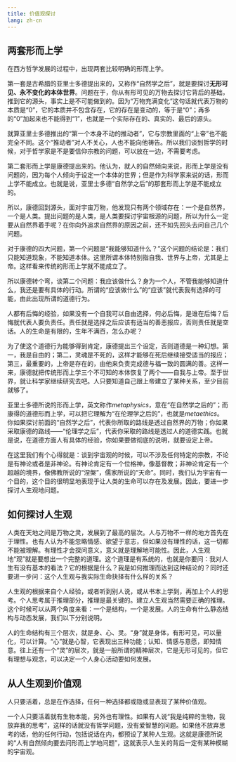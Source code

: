 ```yaml
---
title: 价值观探讨
lang: zh-cn
---
```


## 两套形而上学

在西方哲学发展的过程中，出现两套比较明确的形而上学。

第一套是古希腊的亚里士多德提出来的，又称作“自然学之后”，就是要探讨**无形可见、永不变化的本体世界**。问题在于，你从有形可见的万物去探讨它背后的基础，推到它的源头，事实上是不可能做到的。因为“万物充满变化”这句话就代表万物的本质是“0”，它的本质并不包含存在，它的存在是变动的，等于是“0”；再多的“0”加起来也不能得到“1”，也就是一个实际存在的、真实的、最后的源头。

就算亚里士多德推出的“第一个本身不动的推动者”，它与宗教里面的“上帝”也不能完全不同。这个“推动者”对人不关心，人也不能向他祷告。所以我们谈到哲学的时候，对于哲学家是不是要信仰宗教的问题，可以放在一边，不需要考虑。

第二套形而上学是康德提出来的。他认为，就人的自然倾向来说，形而上学是没有问题的，因为每个人倾向于设定一个本体的世界；但是作为科学家来说的话，形而上学不能成立。也就是说，亚里士多德“自然学之后”的那套形而上学是不能成立的。

所以，康德回到源头，面对宇宙万物，他发现只有两个领域存在：一个是自然界，一个是人类。提出问题的是人类，是人类要探讨宇宙根源的问题，所以为什么一定要从自然界着手呢？在你向外追求自然界的原因之前，还不如先回头去问自己几个问题。

对于康德的四大问题，第一个问题是“我能够知道什么？”这个问题的结论是：我们只能知道现象，不能知道本体。这里所谓本体特别指自我、世界与上帝，尤其是上帝。这样看来传统的形而上学就不能成立了。

所以康德转个弯，谈第二个问题：我应该做什么？身为一个人，不管我能够知道什么，我还是要有具体的行动。所谓的“应该做什么”的“应该”就代表我有选择的可能，由此出现所谓的道德行为。

人都有后悔的经验，如果没有一个自我可以自由选择，何必后悔，是谁在后悔？后悔就代表人要负责任。责任就是选择之后应该有适当的善恶报应，否则责任就是空话。人的生命是有限的，生年不满百，怎么办呢？

为了使这个道德行为能够得到肯定，康德提出三个设定，否则道德是一种幻想。第一，我是自由的；第二，灵魂是不死的，这样才能够在死后继续接受适当的报应；第三，最重要的，上帝是存在的，由他来负责完成德与福一致的圆满的善。这样一来，康德就把传统形而上学三个不可知的本体恢复了两个——自我与上帝。至于世界，就让科学家继续研究去吧。人只要知道自己跟上帝建立了某种关系，至少目前就够了。

亚里士多德所说的形而上学，英文称作*metaphysics*，意在“在自然学之后的”；而康得的道德形而上学，可以把它理解为“在伦理学之后的”，也就是*metaethics*。你如果探讨前面的“自然学之后”，代表你所取的路线是透过自然界的万物；你如果采取康德的路线——“伦理学之后”，代表你采取的路线是透过人的道德实践。也就是说，在道德方面人有具体的经验，你如果要做彻底的说明，就要设定上帝。

在这里我们有个心得就是：谈到宇宙观的时候，可以不涉及任何特定的宗教，不论是有神论或者是非神论。有神论肯定有一个位格神，像基督教；非神论肯定有一个超越的境界，像佛教所说的“涅槃”，儒家所说的“天命”。同时，我们认为宇宙有一个目的，这个目的很明显地表现于让人类的生命可以存在及发展。因此，要进一步探讨人生观地问题。


## 如何探讨人生观

人类在天地之间是万物之灵，发展到了最高的层次。人与万物不一样的地方首先在于理性。也有人认为不能忽略情感、欲望于意志，但如果没有理性的话，这一切都不能被理解。有理性才会探问意义，意义就是理解地可能性。因此，人生观地“观”就是要想出一个完整的道理。这个道理是有系统的，也就是你要问：我对人生有没有基本的看法？它的根据是什么？我是如何推理而达到这种结论的？同时还要进一步问：这个人生观与我实际生命抉择有什么样的关系？

人生观的根据来自个人经验，或者听到别人说，或从书本上学到，再加上个人的思考。个人思考属于推理部分，推理是最关键的。建立人生观当然需要正确的推理。这个时候可以从两个角度来看：一个是结构，一个是发展。人的生命有什么静态结构与动态发展，我们以下分别说明。

人的生命结构有三个层次，就是身、心、灵。“身”就是身体，有形可见，可以量化，可以计算。“心”就是心智，它表现出三种功能；认知、情感与意愿，即知情意。往上还有一个“灵”的层次，就是一般所谓的精神层次，它是无形可见的，但它有理想与观念，可以决定一个人身心活动要如何发展。


## 从人生观到价值观

人只要活着，总是在作选择，任何一种选择都或隐或显表现了某种价值观。

一个人只要活着就有生物本能，另外也有理性。如果有人说“我是纯粹的生物，我放弃我的思考”，这样的话就没有哲学问题，没有爱智慧的问题。如果他不放弃思考的话，他的任何行动，包括说话在内，都预设了某种人生观。这就是康德所说的“人有自然倾向要去问形而上学地问题”，这就表示人生关的背后一定有某种模糊的宇宙观。
